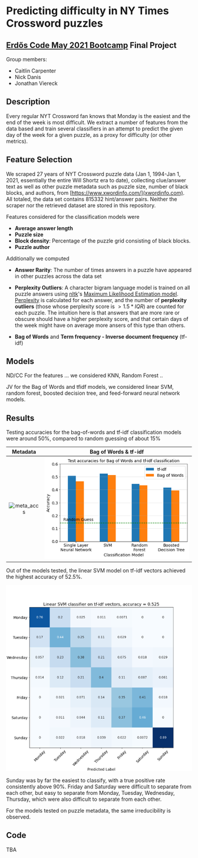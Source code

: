 # Predicting difficulty in NY Times Crossword puzzles

## [Erdős Code May 2021 Bootcamp](https://www.erdosinstitute.org/code) Final Project
Group members:
- Caitlin Carpenter
- Nick Danis
- Jonathan Viereck

## Description
Every regular NYT Crossword fan knows that Monday is the easiest and the end of the week is most difficult. We extract a number of features from the data based and train several classifiers in an attempt to predict the given day of the week for a given puzzle, as a proxy for difficulty (or other metrics). 

## Feature Selection
We scraped 27 years of NYT Crossword puzzle data (Jan 1, 1994-Jan 1, 2021, essentially the entire Will Shortz era to date), collecting clue/answer text as well as other puzzle metadata such as puzzle size, number of black blocks, and authors, from [https://www.xwordinfo.com/](xwordinfo.com). All totaled, the data set contains 815332 hint/answer pairs. Neither the scraper nor the retrieved dataset are stored in this repository.

Features considered for the classification models were
- **Average answer length**
- **Puzzle size**
- **Block density**: Percentage of the puzzle grid consisting of black blocks.
- **Puzzle author**

Additionally we computed 
- **Answer Rarity**: The number of times answers in a puzzle have appeared in other puzzles across the data set

- **Perplexity Outliers**: A character bigram language model is trained on all puzzle answers using [nltk](http://www.nltk.org/)'s [Maximum Likelihood Estimation model](https://www.nltk.org/api/nltk.lm.html). [Perplexity](https://en.wikipedia.org/wiki/Perplexity) is calculated for each answer, and the number of **perplexity outliers** (those whose perplexity score is $> 1.5*IQR$) are counted for each puzzle. The intuition here is that answers that are more rare or obscure should have a higher perplexity score, and that certain days of the week might have on average more ansers of this type than others. 

- **Bag of Words** and **Term frequency - Inverse document frequency** (tf-idf)

## Models

ND/CC For the features ... we considered KNN, Random Forest ..

JV for the Bag of Words and tfidf models, we considered linear SVM, random forest, boosted decision tree, and feed-forward neural network models. 

## Results

Testing accuracies for the bag-of-words and tf-idf classification models were around 50%, compared to random guessing of about 15%

Metadata            |  Bag of Words & tf-idf
:-------------------------:|:-------------------------:
![meta_accs](metadata_accs.png)  |  ![accs](plots/bow_tfidf_acc.png)

Out of the models tested, the linear SVM model on tf-idf vectors achieved the highest accuracy of 52.5%.

![svm_tfidf](plots/tfidf_SVM_cmat.png)

Sunday was by far the easiest to classify, with a true positive rate consistently above 90%. Friday and Saturday were difficult to separate from each other, but easy to separate from Monday, Tuesday, Wednesday, Thursday, which were also difficult to separate from each other. 

For the models tested on puzzle metadata, the same irreducibility is observed.



## Code

TBA


